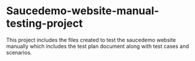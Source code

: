 # Saucedemo-website-manual-testing-project
This project includes the files created to test the saucedemo website manually which includes the test plan document along with test cases and scenarios.
